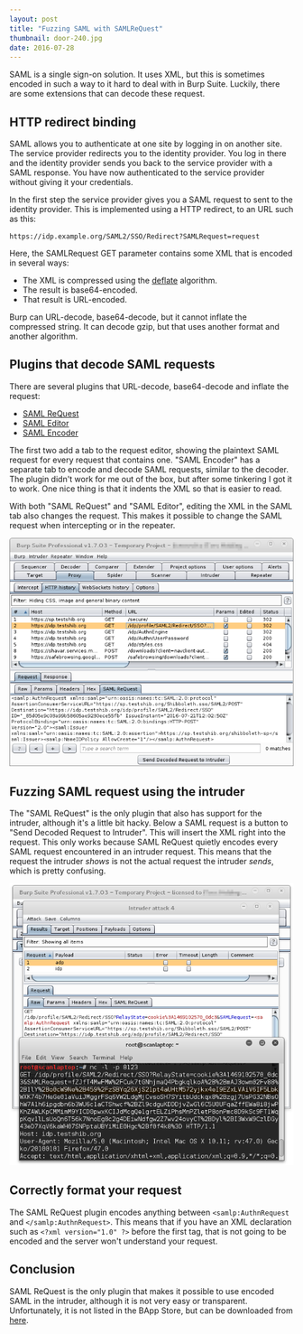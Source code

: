 ```yaml
---
layout: post
title: "Fuzzing SAML with SAMLReQuest"
thumbnail: door-240.jpg
date: 2016-07-28
---
```


SAML is a single sign-on solution. It uses XML, but this is sometimes encoded in such a way to it hard to deal with in Burp Suite. Luckily, there are some extensions that can decode these request.

## HTTP redirect binding

SAML allows you to authenticate at one site by logging in on another site. The service provider redirects you to the identity provider. You log in there and the identity provider sends you back to the service provider with a SAML response. You have now authenticated to the service provider without giving it your credentials.

In the first step the service provider gives you a SAML request to sent to the identity provider. This is implemented using a HTTP redirect, to an URL such as this:

    https://idp.example.org/SAML2/SSO/Redirect?SAMLRequest=request

Here, the SAMLRequest GET parameter contains some XML that is encoded in several ways:

* The XML is compressed using the [deflate](https://en.wikipedia.org/wiki/DEFLATE) algorithm.
* The result is base64-encoded.
* That result is URL-encoded.

Burp can URL-decode, base64-decode, but it cannot inflate the compressed string. It can decode gzip, but that uses another format and another algorithm.

## Plugins that decode SAML requests

There are several plugins that URL-decode, base64-decode and inflate the request:

* [SAML ReQuest](https://github.com/ernw/burpsuite-extensions/tree/master/SAMLReQuest)
* [SAML Editor](https://github.com/chrismsnz/burp_saml)
* [SAML Encoder](https://github.com/Meatballs1/burp_saml)

The first two add a tab to the request editor, showing the plaintext SAML request for every request that contains one. "SAML Encoder" has a separate tab to encode and decode SAML requests, similar to the decoder. The plugin didn't work for me out of the box, but after some tinkering I got it to work. One nice thing is that it indents the XML so that is easier to read.

With both "SAML ReQuest" and "SAML Editor", editing the XML in the SAML tab also changes the request. This makes it possible to change the SAML request when intercepting or in the repeater.

![The request has an extra "SAML ReQuest" tab](/images/saml-proxy-samlrequest-tab.png)

## Fuzzing SAML request using the intruder

The "SAML ReQuest" is the only plugin that also has support for the intruder, although it's a little bit hacky. Below a SAML request is a button to "Send Decoded Request to Intruder". This will insert the XML right into the request. This only works because SAML ReQuest quietly encodes every SAML request encountered in an intruder request. This means that the request the intruder *shows* is not the actual request the intruder *sends*, which is pretty confusing.

![The SAML request from the intruder is automatically encoded](/images/saml-encoded-request.png)

## Correctly format your request

The SAML ReQuest plugin encodes anything between `<samlp:AuthnRequest` and `</samlp:AuthnRequest>`. This means that if you have an XML declaration such as `<?xml version="1.0" ?>` before the first tag, that is not going to be encoded and the server won't understand your request.

## Conclusion

SAML ReQuest is the only plugin that makes it possible to use encoded SAML in the intruder, although it is not very easy or transparent. Unfortunately, it is not listed in the BApp Store, but can be downloaded from [here](https://github.com/ernw/burpsuite-extensions/tree/master/SAMLReQuest).
